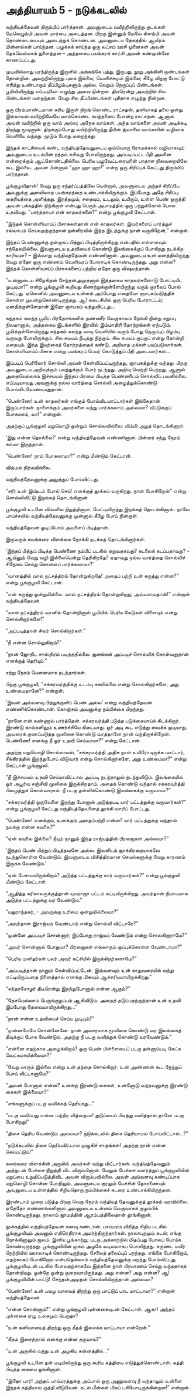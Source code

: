 # அத்தியாயம் 5 - நடுக்கடலில்

வந்தியத்தேவன் திரும்பிப் பார்த்தான். அவனுடைய வயிற்றிலிருந்து குடல்கள் மேலெழும்பி அவன் மார்பை அடைத்தன. பிறகு இன்னும் மேலே கிளம்பி அவன் தொண்டையையும் அடைத்துக் கொண்டன. அவனுடைய தேகத்தில் ஆயிரம் மின்னல்கள் பாய்ந்தன. பழுக்கக் காய்ந்த ஒரு லட்சம் ஊசி முனைகள் அவன் தேகமெல்லாம் துளைத்தன &#8211; அத்தகைய பயங்கரக் காட்சி அவன் கண்முன்னே காணப்பட்டது.

முடிவில்லாது பரந்திருந்த இருளில் அங்கங்கே பத்து, இருபது, நூறு அக்கினி குண்டங்கள் தோன்றின. அவற்றிலிருந்து புகை இல்லை; வெளிச்சமும் இல்லை; கீழே விறகு போட்டு எரித்து உண்டாகும் தீப்பிழம்புகளும் அல்ல. வெறும் நெருப்புப் பிண்டங்கள். பூமியிலிருந்து எப்படியோ எழுந்து அவை நின்றன. திடீரென்று அவற்றில் சில பிண்டங்கள் மறைந்தன. வேறு சில தீப்பிண்டங்கள் புதிதாக எழுந்து நின்றன.

ஒரு பிரம்மாண்டமான கரிய இருள் நிறங் கொண்ட ராட்சதன், தனியாகத் தலை ஒன்று இல்லாமல் வயிற்றிலேயே வாய்கொண்ட கபந்தனைப் போன்ற ராட்சதன். ஆனால் அவன் வயிற்றில் ஒரு வாய் அல்ல; அநேக வாய்கள். அந்த வாய்களை அவன் அடிக்கடி திறந்து மூடினான். திறக்கும்போது வயிற்றிலிருந்து தீயின் ஜ்வாலை வாய்களின் வழியாக வெளியே வந்தது. மூடும் போது மறைந்தது.

இந்தக் காட்சியைக் கண்ட வந்தியத்தேவனுடைய ஒவ்வொரு ரோமக்கால் வழியாகவும் அவனுடைய உடம்பின் ரத்தம் கசிவது போலிருந்தது. அப்படிப்பட்ட பீதி அவனை என்றைக்கும் ஆட்கொண்டதில்லை. பெரிய பழுவேட்டரையரின் பாதாள நிலவறையிலே கூட இல்லை. அவன் பின்னால் &#8220;ஹா ஹா ஹா!&#8221; என்ற ஒரு சிரிப்புக் கேட்டது திரும்பிப் பார்த்தான்.

பூங்குழலிதான்! வேறு ஒரு சந்தர்ப்பத்திலே யென்றால், அவளுடைய அந்தச் சிரிப்பே அவனுக்கு அளவிலாத பயங்கரத்தை உண்டாக்கியிருக்கும். இப்போது அதே சிரிப்பு தைரியத்தை அளித்தது. இரத்தமும், சதையும், உடலும், உயிரும், உள்ள பெண் ஒருத்தி அவன் பக்கத்தில் நிற்கிறாள் என்பது பெரும் அபாயத்தில் ஒரு பற்றுக்கோல் போல உதவியது. &#8220;பார்த்தாயா என் காதலர்களை?&#8221; என்று பூங்குழலி கேட்டாள்.

&#8220;இந்தக் கொள்ளிவாய்ப் பிசாசுகள்தான் என் காதலர்கள். இவர்களைப் பார்த்துச் சல்லாபம் செய்வதற்குத்தான் நள்ளிரவில் இந்த இடத்துக்கு நான் வருகிறேன்,&#8221; என்றாள்.

இந்தப் பெண்ணுக்கு நன்றாகப் பித்துப் பிடித்திருக்கிறது என்பதில் எள்ளளவும் சந்தேகமில்லை. இவளுடைய உதவியைக் கொண்டு இலங்கைக்குப் போகிறது நடக்கிற காரியமா? &#8211; இவ்வாறு வந்தியத்தேவன் எண்ணினான். அவனுடைய உள் மனத்திலிருந்து வேறு ஏதோ ஒரு எண்ணம் வெளிவரப் போராடிக் கொண்டிருந்தது. அது என்ன? இந்தக் கொள்ளிவாய்ப் பிசாசுகளைப் பற்றிய ஏதோ ஒரு விஷயந்தான்.

&#8220;உன்னுடைய சிநேகிதன் சேந்தன்அமுதனால் இத்தகைய காதலர்களோடு போட்டியிட முடியுமா?&#8221; என்று பூங்குழலி கூறியது கிணற்றுக்குள்ளேயிருந்து வரும் குரலைப் போல் கேட்டது. ஏனெனில் அவனுடைய உள்ளம் அப்போது எதையோ ஞாபகப்படுத்திக் கொள்ள முயன்றுகொண்டிருந்தது. ஆ! கடைசியில் ஒரு பெரிய போராட்டம்; மனதிற்குள்ளேதான் இதோ ஞாபகம் வந்துவிட்டது&#8230;

கந்தகம் கலந்த பூமிப் பிரதேசங்களில் தண்ணீர் வெகுகாலம் தேங்கி நின்று சதுப்பு நிலமானால், அத்தகைய இடங்களில் இரவில் இம்மாதிரி தோற்றங்கள் ஏற்படும். பூமிக்குள்ளேயிருந்து கந்தகம் கலந்த வாயு வெளியில் வரும் போது நெருப்புப் பிழம்பு வருவது போலிருக்கும். சில சமயம் நீடித்து நிற்கும். சில சமயம் குப்குப் என்று தோன்றி மறையும். இந்த இயற்கைத் தோற்றத்தைக் கண்டு, அறியாத மக்கள் பயப்படுவார்கள். கொள்ளிவாய்ப் பிசாசு என்று பயங்கரப் பெயர் கொடுத்துப் பீதி அடைவார்கள்&#8230;

இப்படிப் பெரியோர் சொல்லி அவன் கேள்விப்பட்டிருந்தது, ஞாபகத்துக்கு வந்தது. பிறகு அவனுடைய அறிவுக்கும் பயத்துக்கும் போர் நடந்தது. அறிவு வெற்றி பெற்றது. ஆனால் அதையெல்லாம் இச்சமயம் இந்தப் பிரமை பிடித்த பெண்ணிடம் சொல்லிப் பயனில்லை. எப்படியாவது அவளுக்கு நல்ல வார்த்தை சொல்லி அழைத்துக்கொண்டு போய்விடவேண்டியதுதான்.

&#8220;பெண்ணே! உன் காதலர்கள் எங்கும் போய்விடமாட்டார்கள் இங்கேதான் இருப்பார்கள். நாளைக்கும் அவர்களை வந்து பார்க்கலாம் அல்லவா? வீட்டுக்குப் போகலாம், வா!&#8221; என்றான்.

அதற்குப் பூங்குழலி மறுமொழி ஒன்றும் சொல்லவில்லை; விம்மி அழத் தொடங்கினாள்.

&#8216;இது என்ன தொல்லை?&#8217; என்று வந்தியத்தேவன் எண்ணினான். பின்னர் சற்று நேரம் சும்மா இருந்தான்.

&#8220;பெண்ணே! நாம் போகலாமா?&#8221; என்று மீண்டும் கேட்டான்.

விம்மல் நிற்கவில்லை.

வந்தியத்தேவனுக்கு அலுத்துப் போய்விட்டது.

&#8220;சரி; உன் இஷ்டம் போல் செய்! எனக்குத் தூக்கம் வருகிறது. நான் போகிறேன்&#8221; என்று சொல்லிவிட்டு இறங்கத் தொடங்கினான்.

பூங்குழலி உடனே விம்மலை நிறுத்தினாள். மேட்டிலிருந்து இறங்கத் தொடங்கினாள். நாலே பாய்ச்சலில் வந்தியத்தேவனுக்கு முன்னால் கீழே போய் நின்றாள்.

வந்தியத்தேவன் ஓடிப்போய் அவளைப் பிடித்தான்.

இருவரும் கலங்கரை விளக்கை நோக்கி நடக்கத் தொடங்கினார்கள்.

&#8216;இந்தப் பித்துப் பிடித்த பெண்ணை நம்பிப் படகில் ஏறுவதாவது? கடலைக் கடப்பதாவது? &#8211; ஆயினும் வேறு வழி இல்லையென்று தெரிகிறதே? ஏதாவது நல்ல வார்த்தை சொல்லிச் சிநேகம் செய்து கொள்ளப் பார்க்கலாமா?&#8217;

&#8220;வானத்தில் வால் நட்சத்திரம் தோன்றுகிறதே! அதைப் பற்றி உன் கருத்து என்ன?&#8221; என்று பூங்குழலி கேட்டாள்.

&#8220;என் கருத்து ஒன்றுமில்லை. வால் நட்சத்திரம் தோன்றுகிறது; அவ்வளவுதான்!&#8221; என்றான் வந்தியத்தேவன்.

&#8220;வால் நட்சத்திரம் வானில் தோன்றினால் பூமியில் பெரிய கேடுகள் விளையும் என்று சொல்கிறார்களே!&#8221;

&#8220;அப்படித்தான் சிலர் சொல்கிறார்கள்.&#8221;

&#8220;நீ என்ன சொல்லுகிறாய்?&#8221;

&#8220;நான் ஜோதிட சாஸ்திரம் படித்ததில்லை. ஜனங்கள் அப்படிச் சொல்லிக் கொள்வதுதான் எனக்குத் தெரியும்.&#8221;

சற்று நேரம் மௌனமாக நடந்தார்கள்.

பிறகு பூங்குழலி, &#8220;சக்கரவர்த்திக்கு உடம்பு சுகமில்லை என்று சொல்கிறார்களே, அது உண்மைதானே?&#8221; என்றாள்.

&#8216;இவள் அவ்வளவு பித்துக்குளிப் பெண் அல்ல&#8217; என்று வந்தியத்தேவன் எண்ணிக்கொண்டான். கொஞ்சம் அவனுக்கு நம்பிக்கை பிறந்தது.

&#8220;நானே என் கண்ணால் பார்த்தேன். சக்கரவர்த்தி படுத்த படுக்கையாய்க் கிடக்கிறார். இரண்டு கால்களிலும் உணர்ச்சியே கிடையாது. ஓர் அடி கூட எடுத்து வைக்க முடியாது. அவரைக் குணப்படுத்த மூலிகை கொண்டு வரத்தானே நான் வந்திருக்கிறேன். பெண்ணே! எனக்கு நீ ஓர் உதவி செய்வாயா?&#8221; என்று கேட்டான்.

அதற்கு மறுமொழி சொல்லாமல், &#8220;சக்கரவர்த்தி அதிக நாள் உயிரோடிருக்க மாட்டார், சீக்கிரத்தில் இறந்துபோய் விடுவார் என்று சொல்கிறார்களே, அது உண்மையா?&#8221; என்று கேட்டாள் பூங்குழலி.

&#8220;நீ இச்சமயம் உதவி செய்யாவிட்டால் அப்படி நடந்தாலும் நடந்துவிடும். இலங்கையில் ஓர் அபூர்வ சஞ்சீவி மூலிகை இருக்கிறதாம். அதைக் கொண்டு வந்தால் சக்கரவர்த்தி பிழைத்துக் கொள்வாராம். நீ படகு தள்ளிக்கொண்டு இலங்கைக்கு வருவாயா?&#8221;

&#8220;சக்கரவர்த்தி ஒருவேளை இறந்து போனால் அடுத்தபடி யார் பட்டத்துக்கு வருவார்கள்?&#8221; என்று பூங்குழலி கேட்டது வந்தியத்தேவனைத் தூக்கி வாரிப் போட்டது.

&#8220;பெண்ணே! எனக்கும், உனக்கும் அதைப்பற்றி என்ன? யார் பட்டத்துக்கு வந்தால் நமக்கு என்ன கவலை?&#8221;

&#8220;ஏன் கவலை இல்லை? நீயும் நானும் இந்த ராஜ்யத்தின் பிரஜைகள் அல்லவா?&#8221;

&#8216;இந்தப் பெண் பித்துப் பிடித்தவளே அல்ல. இவளிடம் ஜாக்கிரதையாகவே நடந்துகொள்ள வேண்டும். இவளுடைய விசித்திரமான செயல்களுக்கு வேறு காரணம் இருக்க வேண்டும்.&#8217;

&#8220;ஏன் பேசாமலிருக்கிறாய்? அடுத்த பட்டத்துக்கு யார் வருவார்கள்?&#8221; என்று பூங்குழலி மீண்டும் கேட்டாள்.

&#8220;ஆதித்த கரிகாலருக்குத்தான் யுவராஜா பட்டம் கட்டியிருக்கிறது. அவர்தான் நியாயமாக அடுத்த பட்டத்துக்கு வர வேண்டும்.&#8221;

&#8220;மதுராந்தகர், &#8211; அவருக்கு உரிமை ஒன்றுமில்லையா?&#8221;

&#8220;அவர்தான் இராஜ்யம் வேண்டாம் என்று சொல்லி விட்டாரே?&#8221;

&#8220;முன்னே அப்படிச் சொன்னார்; இப்போது ராஜ்யம் வேண்டும் என்று சொல்கிறாராமே?&#8221;

&#8220;அவர் சொன்னால் போதுமா? பிரஜைகள் எல்லாரும் ஒப்புக்கொள்ள வேண்டாமா?&#8221;

&#8220;பெரிய மனிதர்கள் பலர் அவர் கட்சியில் இருக்கிறார்களாமே?&#8221;

&#8220;அப்படித்தான் நானும் கேள்விப்பட்டேன். இவ்வளவும் உன் காதுவரையில் வந்து எட்டியிருப்பதை நினைத்தால் எனக்கு மிகவும் ஆச்சரியமாயிருக்கிறது.&#8221;

&#8220;சுந்தரசோழர் திடீரென்று இறந்துபோனால் என்ன ஆகும்?&#8221;

&#8220;தேசமெல்லாம் பெருங்குழப்பம் ஆகிவிடும். அதைத் தடுப்பதற்குத்தான் உன் உதவி இப்போது தேவையாயிருக்கிறது&#8230;&#8221;

&#8220;நான் என்ன உதவியைச் செய்ய முடியும்?&#8221;

&#8220;முன்னமேயே சொன்னேனே. நான் அவசரமாக மூலிகை கொண்டு வர இலங்கைத் தீவுக்குப் போக வேண்டும். அதற்கு நீ படகு வலித்துக் கொண்டு வரவேண்டும்.&#8221;

&#8220;என்னை எதற்காக அழைக்கிறாய்? ஒரு பெண் பிள்ளையைப் படகு தள்ளும்படி கேட்க வெட்கமாயில்லையா?&#8221;

&#8220;வேறு யாரும் இல்லை என்று உன் தந்தை சொல்கிறார். உன் அண்ணன் கூட நேற்றுப் போய் விட்டானாமே?&#8221;

&#8220;அவன் போனால் என்ன? உனக்கு இரண்டு கைகள், உன்னோடு வந்தவனுக்கு இரண்டு கைகள் இல்லையா?&#8221;

&#8220;எங்களுக்குப் படகு வலிக்கத் தெரியாது&#8230;&#8221;

&#8220;படகு வலிப்பது என்ன மந்திர வித்தையா! துடுப்பைப் பிடித்து வலித்தால் தானே படகு போகிறது!&#8221;

&#8220;திசை தெரிய வேண்டும் அல்லவா? நடுக்கடலில் திசை தெரியாமல் போய்விட்டால்&#8230;?&#8221;

&#8220;நடுக்கடலில் திசை தெரியவிட்டால் முழுகிச் சாகுங்கள்! அதற்கு நான் என்ன செய்யட்டும்!&#8221;

கலங்கரை விளக்கின் அருகில் அவர்கள் வந்து விட்டார்கள். வந்தியத்தேவனும் அத்துடன் பேச்சை நிறுத்தி விட விரும்பினான். மேலும் பேச்சை வளர்த்துப் பூங்குழலியின் மறுப்பை உறுதிப்படுத்திவிட அவன் விரும்பவில்லை. அவள் அவ்வளவு கண்டிப்பாக மறுமொழி சொன்ன போதிலும், அவளுடைய குரலும் பேச்சின் தோரணையும் அவனுடைய உள்ளத்தில் சிறியதொரு நம்பிக்கைச் சுடரை உண்டாக்கியிருந்தன.

இரண்டாம் முறை படுத்த பிறகு வெகு நேரம் வந்தியத் தேவனுக்குத் தூக்கம் வரவில்லை. ஏதேதோ எண்ணங்களினால் அவனுடைய உள்ளம் வெகுவாகக் குழம்பிக் கொண்டிருந்தது. நாலாம் ஜாமத்தின் ஆரம்பத்திலேதான் தூங்கினான்.

தூக்கத்தில் வந்தியத்தேவன் கனவு கண்டான். பாய்மரம் விரித்த சிறிய படகில் பூங்குழலியும் அவனும் எதிரெதிராக அமர்ந்திருந்தார்கள். நாலாபுறமும் கடல்; எங்கு நோக்கினாலும் ஜலம். இனிய பூங்காற்று; படகு அக்காற்றில் மிதப்பது போலப் போய்க் கொண்டிருந்தது. பூங்குழலியின் முகம் அழகே வடிவமாகப் பொலிந்தது. சுருண்ட மயிர் நெற்றியில் ஊசலாடிக் கொண்டிருந்தது. சேலைத் தலைப்புப் பறந்தது. எங்கே போகிறோம், எதற்காகப் போகிறோம் என்பதெல்லாம் வந்தியத்தேவனுக்கு மறந்து போய்விட்டது. பூங்குழலியுடன் படகில் போவதற்காகவே இத்தனை நாள் பிரயாணம் செய்து வந்ததாகத் தோன்றியது. ஒன்றே ஒன்று குறைவாயிருந்தது. அது என்ன? அது என்ன? ஆ! பூங்குழலியின் பாட்டு! சேந்தன்அமுதன் சொல்லியிருந்தான் அல்லவா?

&#8220;பெண்ணே! உன் பவழ வாயைத் திறந்து ஒரு பாட்டுப் பாட மாட்டாயா?&#8221; என்றான் வந்தியத்தேவன்.

&#8220;என்ன சொன்னாய்?&#8221; என்று பூங்குழலி புன்னகையுடன் கேட்டாள். ஆகா! அந்தப் புன்னகை ஏழு உலகமும் பெறாதா?

&#8220;உன் கனிவாயைத் திறந்து ஒரு கீதம் இசைக்க மாட்டாயா என்றேன்.&#8221;

&#8220;கீதம் இசைத்தால் எனக்கு என்ன தருவாய்?&#8221;

&#8220;உன் அருகில் வந்து உன் அழகிய கன்னத்தில்&#8230;&#8221;

பூங்குழலி உடனே தன் மடியிலிருந்து ஒரு கூரிய கத்தியை எடுத்துக்கொண்டாள். கத்தி பிடித்த கையை ஓங்கினாள்.

&#8220;இதோ பார்! அந்தப் பாய்மரத்துக்கு அப்பால் ஒரு அணுவளவு நீ வந்தாலும் உன்னை இந்தக் கத்தியால் குத்தி விடுவேன். கடல் மீன்கள் மிகப் பசியோடிருக்கின்றன!&#8221; என்றாள்.